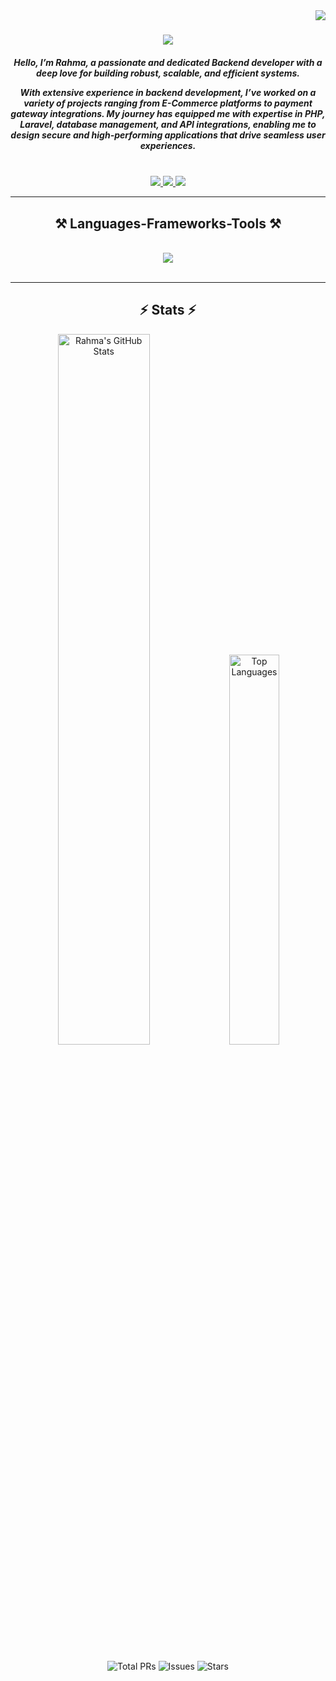 <img align="right" src="https://visitor-badge.laobi.icu/badge?page_id=rahmakhaled1.rahmakhaled1" />

<h1 align="center">
    <img src="https://readme-typing-svg.herokuapp.com/?font=Righteous&size=35&center=true&vCenter=true&width=500&height=70&duration=4000&lines=Hi+There!+👋;+I'm+Rahma!;" />
</h1>

<h5 align="center">
Hello, I’m Rahma, a passionate and dedicated Backend developer with a deep love for building robust, scalable, and efficient systems.

With extensive experience in backend development, I’ve worked on a variety of projects ranging from E-Commerce platforms to payment gateway integrations. My journey has equipped me with expertise in PHP, Laravel, database management, and API integrations, enabling me to design secure and high-performing applications that drive seamless user experiences.
</h5>

<br/>

<div align="center"> 
  <a href="https://mail.google.com/mail/?view=cm&fs=1&to=raahmaakhaaleed@gmail.com" target="_blank">
    <img src="https://img.shields.io/badge/Gmail-333333?style=for-the-badge&logo=gmail&logoColor=red" />
  </a>


  <a href="https://www.linkedin.com/in/rahma-khaled1/" target="_blank">
    <img src="https://img.shields.io/badge/LinkedIn-0077B5?style=for-the-badge&logo=linkedin&logoColor=white" target="_blank" />
  </a>

  <a href="https://drive.google.com/file/d/19FQvcvjk2sY4SI0J8g1eTn7ZkDJKQ_Gp/view?usp=sharing" target="_blank">
     <img src="https://img.shields.io/badge/Resume-4285F4?style=for-the-badge&logo=google-drive&logoColor=white" />
  </a>
</div>

<hr/>

<h2 align="center">⚒️ Languages-Frameworks-Tools ⚒️</h2>
<br/>

<div align="center">
    <img src="https://skillicons.dev/icons?i=js,html,css,php,laravel,npm,jquery,aws,bootstrap,firebase,git,mysql,redis,tailwind,vscode" />
</div>

<br/>
<hr/>

<h2 align="center">⚡ Stats ⚡</h2>

<div align="center">
  <img alt="Rahma's GitHub Stats" width="54%" src="https://github-readme-stats.vercel.app/api?username=rahmakhaled1&show_icons=true&count_private=true&include_all_commits=true" />
  
  <img alt="Top Languages" width="40%" src="https://github-readme-stats.vercel.app/api/top-langs/?username=rahmakhaled1&layout=compact&langs_count=8" />
</div>

<br/>

<div align="center">
  <img src="https://img.shields.io/badge/Total%20PRs-27-brightgreen?style=for-the-badge&logo=github" alt="Total PRs" />
  <img src="https://img.shields.io/badge/Issues-0-blue?style=for-the-badge&logo=github" alt="Issues" />
  <img src="https://img.shields.io/badge/Stars-0-yellow?style=for-the-badge&logo=github" alt="Stars" />
</div>
